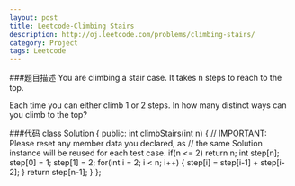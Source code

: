 ```yaml
---
layout: post
title: Leetcode-Climbing Stairs 
description: http://oj.leetcode.com/problems/climbing-stairs/
category: Project
tags: Leetcode
---
```


###题目描述
You are climbing a stair case. It takes n steps to reach to the top.

Each time you can either climb 1 or 2 steps. In how many distinct ways can you climb to the top?

###代码
		class Solution {
				public:
				    int climbStairs(int n) {
					// IMPORTANT: Please reset any member data you declared, as
					// the same Solution instance will be reused for each test case.
				    if(n <= 2)
						return n;
					int step[n];
					step[0] = 1;
					step[1] = 2;
					for(int i = 2; i < n; i++)
					{
						step[i] = step[i-1] + step[i-2];
					}
					return step[n-1];
				    }
				};